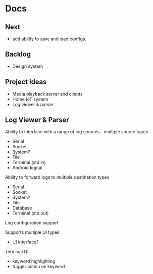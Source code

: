 # Docs

## Next

- add ability to save and load configs.


## Backlog

- Design system

Project Ideas
-------------
- Media playback server and clients
- Home IoT system
- Log viewer & parser



Log Viewer & Parser
-------------------
Ability to interface with a range of log sources - multiple source types
- Serial
- Socket
- System?
- File
- Terminal (std in)
- Android logcat

Ability to forward logs to multiple destination types
- Serial
- Socket
- System?
- File
- Database
- Terminal (std out)

Log configuration support

Supports multiple UI types
- UI interface?


Terminal UI
- keyword highlighting
- trigger action on keyword